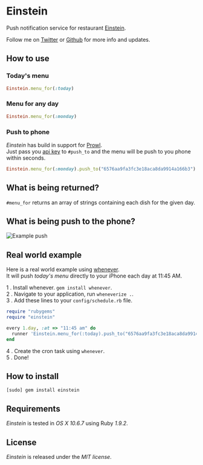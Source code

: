# Einstein

Push notification service for restaurant [Einstein](http://www.butlercatering.se/einstein.html).

Follow me on [Twitter](http://twitter.com/linusoleander) or [Github](https://github.com/oleander/) for more info and updates.

## How to use

### Today's menu

```` ruby
Einstein.menu_for(:today)
````

### Menu for any day

```` ruby
Einstein.menu_for(:monday)
````

### Push to phone

*Einstein* has build in support for [Prowl](https://www.prowlapp.com/).  
Just pass you [api key](https://www.prowlapp.com/api_settings.php) to `#push_to` and the menu will be push to you phone within seconds.

```` ruby
Einstein.menu_for(:monday).push_to("6576aa9fa3fc3e18aca8da9914a166b3")
````

## What is being returned?

`#menu_for` returns an array of strings containing each dish for the given day.

## What is being push to the phone?

![Example push](http://i.imgur.com/lf8Js.png)

## Real world example

Here is a real world example using [whenever](https://github.com/javan/whenever).  
It will push *today's menu* directly to your iPhone each day at 11:45 AM.

1 . Install whenever. `gem install whenever`.  
2 . Navigate to your application, run `wheneverize .`.  
3 . Add these lines to your `config/schedule.rb` file.  

```` ruby
require "rubygems"
require "einstein"

every 1.day, :at => "11:45 am" do 
  runner 'Einstein.menu_for(:today).push_to("6576aa9fa3fc3e18aca8da9914a166b3")'
end
````

4 . Create the cron task using `whenever`.  
5 . Done!  

## How to install

    [sudo] gem install einstein

## Requirements

*Einstein* is tested in *OS X 10.6.7* using Ruby *1.9.2*.

## License

*Einstein* is released under the *MIT license*.